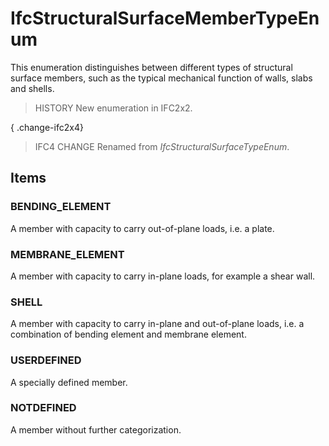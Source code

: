 # IfcStructuralSurfaceMemberTypeEnum

This enumeration distinguishes between different types of structural surface members, such as the typical mechanical function of walls, slabs and shells.

> HISTORY  New enumeration in IFC2x2.

{ .change-ifc2x4}
> IFC4 CHANGE  Renamed from _IfcStructuralSurfaceTypeEnum_.

## Items

### BENDING_ELEMENT
A member with capacity to carry out-of-plane loads, i.e. a plate.

### MEMBRANE_ELEMENT
A member with capacity to carry in-plane loads, for example a shear wall.

### SHELL
A member with capacity to carry in-plane and out-of-plane loads, i.e. a combination of bending element and membrane element.

### USERDEFINED
A specially defined member.

### NOTDEFINED
A member without further categorization.
